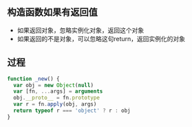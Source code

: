 ## **构造函数如果有返回值**
- 如果返回对象，忽略实例化对象，返回这个对象
- 如果返回的不是对象，可以忽略这句return，返回实例化的对象

## 过程

```javascript
function _new() {
  var obj = new Object(null)
  var [fn, ...args] = arguments
  obj.__proto__ = fn.prototype
  var r = fn.apply(obj, args)
  return typeof r === 'object' ? r : obj
}

```
